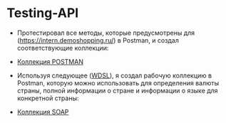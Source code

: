 # Testing-API
- Протестировал все методы, которые предусмотрены для (https://intern.demoshopping.ru/) в Postman, и создал соответствующие коллекции: 

- [Коллекция POSTMAN](https://www.postman.com/satellite-cosmologist-55011708/workspace/my-workspace/collection/41861473-c996597e-ae2e-4a0e-b80c-16a2fc46874f?action=share&creator=41861473)

- Используя следующее ([WDSL](http://webservices.oorsprong.org/websamples.countryinfo/CountryInfoService.wso?WSDL)), я создал рабочую коллекцию в Postman, которую можно использовать для определения валюты страны, полной информации о стране и информации о языке для конкретной страны:

- [Коллекция SOAP ](https://www.postman.com/satellite-cosmologist-55011708/my-workspace/request/vuxppne/country-by-name)